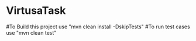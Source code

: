 # VirtusaTask
#To Build this project use "mvn clean install -DskipTests"
#To run test cases use "mvn clean test"
